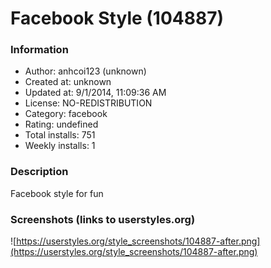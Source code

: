 # Facebook Style (104887)

### Information
- Author: anhcoi123 (unknown)
- Created at: unknown
- Updated at: 9/1/2014, 11:09:36 AM
- License: NO-REDISTRIBUTION
- Category: facebook
- Rating: undefined
- Total installs: 751
- Weekly installs: 1


### Description
Facebook style for fun


### Screenshots (links to userstyles.org)
![https://userstyles.org/style_screenshots/104887-after.png](https://userstyles.org/style_screenshots/104887-after.png)


